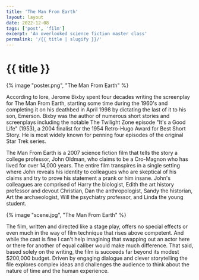```yaml
---
title: 'The Man From Earth'
layout: layout
date: 2022-12-08
tags: ['post', 'film']
excerpt: 'An overlooked science fiction master class'
permalink: '/{{ title | slugify }}/'
---
```


# {{ title }}

<div class="ui small left floated image mpa3">
{% image "poster.png", "The Man From Earth" %}
</div>

According to lore, Jerome Bixby spent four decades writing the screenplay for The Man From Earth, starting some time during the 1960's and completing it on his deathbed in April 1998 by dictating the last of it to his son, Emerson. Bixby was the author of numerous short stories and screenplays including the notable The Twilight Zone episode "It's a Good Life" (1953), a 2004 finalist for the 1954 Retro-Hugo Award for Best Short Story. He is most widely known for penning four episodes of the original Star Trek series.


The Man From Earth is a 2007 science fiction film that tells the story a college professor, John Oldman, who claims to be a Cro-Magnon who has lived for over 14,000 years. The entire film transpires in a single setting where John reveals his identity to colleagues who are skeptical of his claims and try to prove his statement a prank or him insane. John's colleagues are comprised of Harry the biologist, Edith the art history professor and devout Christian, Dan the anthropologist, Sandy the historian, Art the archaeologist, Will the psychiatry professor, and Linda the young student.

<div class="flex align-center justify-center ma3">

{% image "scene.jpg", "The Man From Earth" %}

</div>

The film, written and directed like a stage play, offers no special effects or even much in the way of film technique that rises above competent. And while the cast is fine I can't help imagining that swapping out an actor here or there for another of equal caliber would make much difference. That said, based solely on the writing, the film is succeeds far beyond its modest $200,000 budget. Driven by engaging dialogue and clever storytelling the file explores complex ideas and challenges the audience to think about the nature of time and the human experience.